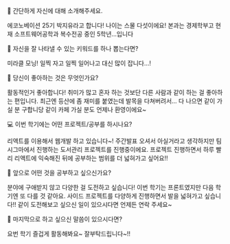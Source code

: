 👋 간단하게 자신에 대해 소개해주세요.

에코노베이션 25기 박지유라고 합니다! 나이는 스물 다섯이에요!
본과는 경제학부고 현재 소프트웨어공학과 복수전공 중인 5학년...입니다


🔎 자신을 잘 나타낼 수 있는 키워드를 하나 뽑는다면?

미라클 모닝!
일찍 자고 일찍 일어나고 대신 많이 잡니다...!

💌 당신이 좋아하는 것은 무엇인가요?

활동적인거 좋아합니다! 
취미가 많고 혼자 하는 것보단 다른 사람과 같이 하는 걸 좋아하는 편입니다.
최근엔 등산에 좀 재미를 붙였는데 발목을 다쳐버려서...
다 나으면 같이 가실 분 구합니당 
같이 카페 가실 분도 언제나 환영이에요~


💻 이번 학기에는 어떤 프로젝트/공부를 하시나요?

리액트를 이용해서 웹개발 하고 있습니다~!
주간발표 오셔서 아실거라고 생각하지만 팀 시그마에서 진행하는 도서관리 프로젝트를 진행중이에요.
프로젝트 진행하면서 하루 빨리 리액트에 익숙해진 뒤에 공부하는 범위를 더 넓혀가고 싶어요!!

👣 앞으로 어떤 것을 공부하고 싶으신가요?

분야에 구애받지 않고 다양한 걸 도전하고 싶습니다! 
이번 학기는 프론트였지만 다음 학기엔 또 다를 것 같아요. 
사이드 프로젝트를 다양하게 진행하면서 발을 넓혀가고 싶습니다!!
같이 도전해보고 싶으신 일이 있으시다면 언제든 연락 주세요~

💙 마지막으로 하고 싶으신 말씀이 있으시다면?

요번 학기 즐겁게 활동해봐요~ 잘부탁드립니다~!!
